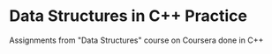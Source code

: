 # Data Structures in C++ Practice

Assignments from "Data Structures" course on Coursera done in C++

